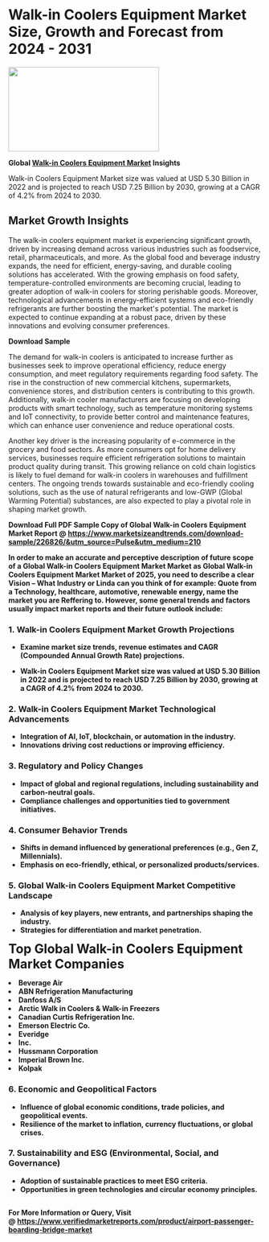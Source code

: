 <H1>Walk-in Coolers Equipment Market Size, Growth and Forecast from 2024 - 2031</H1><img class="aligncenter size-medium wp-image-584254" src="https://thirdeyenews.in/wp-content/uploads/2024/09/Global-Market-Research-300x168.jpeg" alt="" width="300" height="168" /><p><strong>Global&nbsp;<a href="https://www.marketsizeandtrends.com/download-sample/226826/&amp;utm_source=Pulse&amp;utm_medium=210">Walk-in Coolers Equipment Market</a> Insights</strong></p><p>Walk-in Coolers Equipment Market size was valued at USD 5.30 Billion in 2022 and is projected to reach USD 7.25 Billion by 2030, growing at a CAGR of 4.2% from 2024 to 2030.</p><p><h2>Market Growth Insights</h2> <p>The walk-in coolers equipment market is experiencing significant growth, driven by increasing demand across various industries such as foodservice, retail, pharmaceuticals, and more. As the global food and beverage industry expands, the need for efficient, energy-saving, and durable cooling solutions has accelerated. With the growing emphasis on food safety, temperature-controlled environments are becoming crucial, leading to greater adoption of walk-in coolers for storing perishable goods. Moreover, technological advancements in energy-efficient systems and eco-friendly refrigerants are further boosting the market's potential. The market is expected to continue expanding at a robust pace, driven by these innovations and evolving consumer preferences.</p> <p><strong>Download Sample</strong></p> <p>The demand for walk-in coolers is anticipated to increase further as businesses seek to improve operational efficiency, reduce energy consumption, and meet regulatory requirements regarding food safety. The rise in the construction of new commercial kitchens, supermarkets, convenience stores, and distribution centers is contributing to this growth. Additionally, walk-in cooler manufacturers are focusing on developing products with smart technology, such as temperature monitoring systems and IoT connectivity, to provide better control and maintenance features, which can enhance user convenience and reduce operational costs.</p> <p>Another key driver is the increasing popularity of e-commerce in the grocery and food sectors. As more consumers opt for home delivery services, businesses require efficient refrigeration solutions to maintain product quality during transit. This growing reliance on cold chain logistics is likely to fuel demand for walk-in coolers in warehouses and fulfillment centers. The ongoing trends towards sustainable and eco-friendly cooling solutions, such as the use of natural refrigerants and low-GWP (Global Warming Potential) substances, are also expected to play a pivotal role in shaping market growth.</p> <p><strong></p><p><span class=""><strong>Download Full PDF Sample Copy of Global Walk-in Coolers Equipment Market Report</strong> @ <a href="https://www.marketsizeandtrends.com/download-sample/226826/&amp;utm_source=Pulse&amp;utm_medium=210" target="_blank">https://www.marketsizeandtrends.com/download-sample/226826/&amp;utm_source=Pulse&amp;utm_medium=210</a></span></p><p>In order to make an accurate and perceptive description of future scope of a Global&nbsp;Walk-in Coolers Equipment Market Market as Global&nbsp;Walk-in Coolers Equipment Market Market of 2025, you need to describe a clear Vision &ndash; What Industry or Linda can you think of for example: Quote from a Technology, healthcare, automotive, renewable energy, name the market you are Reffering to. However, some general trends and factors usually impact market reports and their future outlook include:</p><h3>1.&nbsp;<strong>Walk-in Coolers Equipment Market Growth Projections</strong></h3><ul><li>Examine market size trends, revenue estimates and CAGR (Compounded Annual Growth Rate) projections.</li><li><p>Walk-in Coolers Equipment Market size was valued at USD 5.30 Billion in 2022 and is projected to reach USD 7.25 Billion by 2030, growing at a CAGR of 4.2% from 2024 to 2030.</p></li></ul><h3>2.&nbsp;<strong>Walk-in Coolers Equipment Market Technological Advancements</strong></h3><ul><li>Integration of AI, IoT, blockchain, or automation in the industry.</li><li>Innovations driving cost reductions or improving efficiency.</li></ul><h3>3.&nbsp;<strong>Regulatory and Policy Changes</strong></h3><ul><li>Impact of global and regional regulations, including sustainability and carbon-neutral goals.</li><li>Compliance challenges and opportunities tied to government initiatives.</li></ul><h3>4.&nbsp;<strong>Consumer Behavior Trends</strong></h3><ul><li>Shifts in demand influenced by generational preferences (e.g., Gen Z, Millennials).</li><li>Emphasis on eco-friendly, ethical, or personalized products/services.</li></ul><h3>5.&nbsp;<strong>Global Walk-in Coolers Equipment Market Competitive Landscape</strong></h3><ul><li>Analysis of key players, new entrants, and partnerships shaping the industry.</li><li>Strategies for differentiation and market penetration.</li></ul><p data-pm-slice="1 1 []"><span style="color: inherit; font-family: inherit; font-size: 25px;">Top Global Walk-in Coolers Equipment Market Companies</span></p><div class="" data-test-id=""><p><li>Beverage Air</li><li> ABN Refrigeration Manufacturing</li><li> Danfoss A/S</li><li> Arctic Walk in Coolers & Walk-in Freezers</li><li> Canadian Curtis Refrigeration Inc.</li><li> Emerson Electric Co.</li><li> Everidge</li><li> Inc.</li><li> Hussmann Corporation</li><li> Imperial Brown Inc.</li><li> Kolpak</li></p></div><h3>6.&nbsp;<strong>Economic and Geopolitical Factors</strong></h3><ul><li>Influence of global economic conditions, trade policies, and geopolitical events.</li><li>Resilience of the market to inflation, currency fluctuations, or global crises.</li></ul><h3>7.&nbsp;<strong>Sustainability and ESG (Environmental, Social, and Governance)</strong></h3><ul><li>Adoption of sustainable practices to meet ESG criteria.</li><li>Opportunities in green technologies and circular economy principles.</li></ul><h2><strong style="font-size: 14px;">For More Information or Query, Visit @&nbsp;</strong><a style="background-color: #ffffff; font-size: 14px;" href="https://www.marketsizeandtrends.com/report/walk-in-coolers-equipment-market/" target="_blank">https://www.verifiedmarketreports.com/product/airport-passenger-boarding-bridge-market</a></h2>
